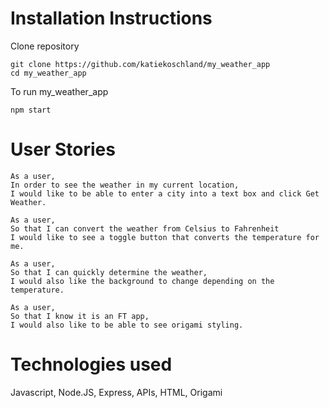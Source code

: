 # Installation Instructions

Clone repository

````
git clone https://github.com/katiekoschland/my_weather_app
cd my_weather_app
````

To run my_weather_app

````
npm start
````


# User Stories

````
As a user,
In order to see the weather in my current location,
I would like to be able to enter a city into a text box and click Get Weather.

As a user,
So that I can convert the weather from Celsius to Fahrenheit
I would like to see a toggle button that converts the temperature for me.

As a user,
So that I can quickly determine the weather,
I would also like the background to change depending on the temperature.

As a user,
So that I know it is an FT app,
I would also like to be able to see origami styling.
````

# Technologies used

Javascript, Node.JS, Express, APIs, HTML, Origami
